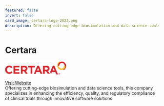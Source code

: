 ```yaml
---
featured: false
invert: false
card_image: certara-logo-2023.png
description: Offering cutting-edge biosimulation and data science tools, this company specializes in enhancing the efficiency, quality, and regulatory compliance of clinical trials through innovative software solutions.
---
```


# Certara
<img src="certara-logo-2023.png" alt="Logo" style="max-width: 200px; height: auto;">

<a href="https://www.certara.com/blog/how-clinical-trial-software-helps-make-studies-more-efficient/">Visit Website</a>  
Offering cutting-edge biosimulation and data science tools, this company specializes in enhancing the efficiency, quality, and regulatory compliance of clinical trials through innovative software solutions.
